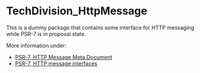 TechDivision_HttpMessage
========================

This is a dummy package that contains some interface for HTTP messaging while PSR-7 is in proposal state.

More information under:

* [PSR-7, HTTP Message Meta Document](https://github.com/php-fig/fig-standards/blob/master/proposed/http-message-meta.md)
* [PSR-7, HTTP message interfaces](https://github.com/php-fig/fig-standards/blob/master/proposed/http-message.md)